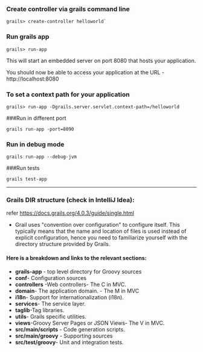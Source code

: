
### Create controller via grails command line
```
grails> create-controller helloworld`
```

### Run grails app
```
grails> run-app
```

This will start an embedded server on port 8080 that hosts your application. 

You should now be able to access your application at the URL - http://localhost:8080

### To set a context path for your application
```
grails> run-app -Dgrails.server.servlet.context-path=/helloworld
```

###Run in different port
```
grails run-app -port=8090
```

### Run in debug mode
```
grails run-app --debug-jvm
```

###Run tests
```
grails test-app
```

----------------------------------------------------------------------------------------------------

### Grails DIR structure (check in IntelliJ Idea): 

refer https://docs.grails.org/4.0.3/guide/single.html

- Grail uses "convention over configuration" to configure itself. This typically means that the name and location of files is used instead of explicit configuration, hence you need to familiarize yourself with the directory structure provided by Grails.

#### Here is a breakdown and links to the relevant sections:
- **grails-app** - top level directory for Groovy sources
-  **conf**- Configuration sources
- **controllers** -Web controllers- The C in MVC.
- **domain**- The application domain. - The M in MVC
- **i18n**- Support for internationalization (i18n).
- **services**- The service layer.
- **taglib**-Tag libraries.
- **utils**- Grails specific utilities.
- **views**-Groovy Server Pages or JSON Views- The V in MVC.
- **src/main/scripts** - Code generation scripts.
- **src/main/groovy** - Supporting sources
- **src/test/groovy**- Unit and integration tests.


